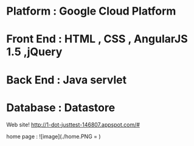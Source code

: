 # Platform  : Google Cloud Platform 

# Front End : HTML , CSS , AngularJS 1.5 ,jQuery

# Back  End : Java servlet

# Database  : Datastore


Web site! 
http://1-dot-justtest-146807.appspot.com/#


home page :
![image](./home.PNG = )


